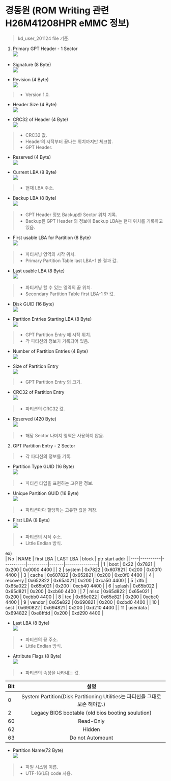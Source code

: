 # 경동원 (ROM Writing 관련 H26M41208HPR eMMC 정보)
> kd_user_201124 file 기준. 

 1. Primary GPT Header - 1 Sector  
![](image/GPT_PARTITION-03.png)  

- Signature (8 Byte)  
![](image/GPT_PARTITION-04.png)  

- Revision (4 Byte)  
![](image/GPT_PARTITION-05.png)  
> - Version 1.0.

- Header Size (4 Byte)  
![](image/GPT_PARTITION-06.png)  

- CRC32 of Header (4 Byte)  
![](image/GPT_PARTITION-07.png)  
> - CRC32 값.
> - Header의 시작부터 끝나는 위치까지만 체크함.
> - GPT Header.

- Reserved (4 Byte)  
![](image/GPT_PARTITION-08.png)  

- Current LBA (8 Byte)  
![](image/GPT_PARTITION-09.png)  
> - 현재 LBA 주소.

- Backup LBA (8 Byte)  
![](image/GPT_PARTITION-10.png)  
> - GPT Header 정보 Backup한 Sector 위치 기록.
> - Backup된 GPT Header 의 정보에 Backup LBA는 현재 위치를 기록하고 있음.
 
- First usable LBA for Partition (8 Byte)  
![](image/GPT_PARTITION-11.png)  
> - 파티셔닝 영역의 시작 위치.
> - Primary Partition Table last LBA+1 한 결과 값.

- Last usable LBA (8 Byte)  
![](image/GPT_PARTITION-12.png)  
> - 파티셔닝 할 수 있는 영역의 끝 위치.
> - Secondary Partition Table first LBA-1 한 값.

- Disk GUID (16 Byte)  
![](image/GPT_PARTITION-13.png)  

- Partition Entries Starting LBA (8 Byte)  
![](image/GPT_PARTITION-14.png)  
> - GPT Partition Entry 에 시작 위치.
> - 각 파티션의 정보가 기록되어 있음. 

- Number of Partition Entries (4 Byte)  
![](image/GPT_PARTITION-15.png)  

- Size of Partition Entry  
![](image/GPT_PARTITION-16.png)  
> - GPT Partition Entry 의 크기.

- CRC32 of Partition Entry  
![](image/GPT_PARTITION-17.png)  
> - 파티션의 CRC32 값.

- Reserved (420 Byte)  
![](image/GPT_PARTITION-18.png)  
> - 해당 Sector 나머지 영역은 사용하지 않음. 


 2. GPT Partition Entry - 2 Sector
> - 각 파티션의 정보를 기록.

- Partition Type GUID (16 Byte)  
![](image/GPT_PARTITION-19.png)  
> - 파티션 타입을 표현하는 고유한 정보.

- Unique Partition GUID (16 Byte)  
![](image/GPT_PARTITION-20.png)  
> - 파티션마다 할당하는 고유한 값을 저장. 

- First LBA (8 Byte)  
![](image/GPT_PARTITION-21.png)  
> - 파티션의 시작 주소.
> - Little Endian 방식.

ex)  
| No | NAME     | first LBA | LAST LBA | block | ptr start addr |
|----|----------|-----------|----------|-------|----------------|
| 1  | boot     | 0x22      | 0x7821   | 0x200 | 0x0000 4400    |
| 2  | system   | 0x7822    | 0x607821 | 0x200 | 0x00f0 4400    |
| 3  | cache    | 0x607822  | 0x652821 | 0x200 | 0xc0f0 4400    |
| 4  | recovery | 0x652822  | 0x65a021 | 0x200 | 0xca50 4400    |
| 5  | dtb      | 0x65a022  | 0x65b021 | 0x200 | 0xcb40 4400    |
| 6  | splash   | 0x65b022  | 0x65d821 | 0x200 | 0xcb60 4400    |
| 7  | misc     | 0x65d822  | 0x65e021 | 0x200 | 0xcbb0 4400    |
| 8  | tcc      | 0x65e022  | 0x65e821 | 0x200 | 0xcbc0 4400    |
| 9  | vendor   | 0x65e822  | 0x690821 | 0x200 | 0xcbd0 4400    |
| 10 | sest     | 0x690822  | 0x694821 | 0x200 | 0xd210 4400    |
| 11 | userdata | 0x694822  | 0xe8ffdd | 0x200 | 0xd290 4400    |

- Last LBA (8 Byte)  
![](image/GPT_PARTITION-22.png)  
> - 파티션의 끝 주소.
> - Little Endian 방식.

- Attribute Flags (8 Byte)  
![](image/GPT_PARTITION-23.png)  
> - 파티션의 속성을 나타내는 값.   
  
| Bit |                                     설명                                     |
|-----|:----------------------------------------------------------------------------:|
| 0   | System Partition(Disk Partitioning Utilities는 파티션을 그대로 보존 해야함.) |
| 2   | Legacy BIOS bootable (old bios booting soulution)                            |
| 60  | Read-Only                                                                    |
| 62  | Hidden                                                                       |
| 63  | Do not Automount                                                             |

- Partition Name(72 Byte)  
![](image/GPT_PARTITION-24.png)  
> - 파일 시스템 이름.
> - UTF-16(LE) code 사용.
